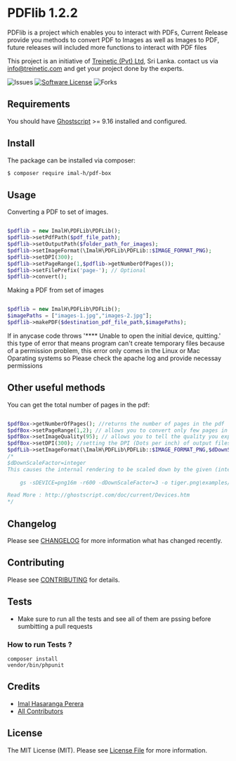 # PDFlib 1.2.2
PDFlib is a project which enables you to interact with PDFs, Current Release provide you methods to convert PDF to Images as well as Images to PDF, future releases will included more functions to interact with PDF files

This project is an initiative of [Treinetic (Pvt) Ltd](http://www.treinetic.com), Sri Lanka. 
contact us via info@treinetic.com and get your project done by the experts.

![Issues](https://img.shields.io/github/issues/imalhasaranga/PDFBox.svg)
[![Software License](https://img.shields.io/badge/license-MIT-blue.svg)](LICENSE.md)
![Forks](https://img.shields.io/github/forks/imalhasaranga/PDFBox.svg)


## Requirements

You should have [Ghostscript](http://www.ghostscript.com/) >= 9.16 installed and configured.

## Install

The package can be installed via composer:
``` bash
$ composer require imal-h/pdf-box
```

## Usage

Converting a PDF to set of images.

```php

$pdflib = new ImalH\PDFLib\PDFLib();
$pdflib->setPdfPath($pdf_file_path);
$pdflib->setOutputPath($folder_path_for_images);
$pdflib->setImageFormat(\ImalH\PDFLib\PDFLib::$IMAGE_FORMAT_PNG);
$pdflib->setDPI(300);
$pdflib->setPageRange(1,$pdflib->getNumberOfPages());
$pdflib->setFilePrefix('page-'); // Optional
$pdflib->convert();

```

Making a PDF from set of images

```php

$pdflib = new ImalH\PDFLib\PDFLib();
$imagePaths = ["images-1.jpg","images-2.jpg"];
$pdflib->makePDF($destination_pdf_file_path,$imagePaths);

```

If in anycase code throws '**** Unable to open the initial device, quitting.' this type of error that means program can't create temporary files because of a permission problem, this error only comes in the Linux or Mac Oparating systems so Please check the apache log and provide necessay permissions

## Other useful methods
You can get the total number of pages in the pdf:
```php

$pdfBox->getNumberOfPages(); //returns the number of pages in the pdf
$pdfBox->setPageRange(1,2); // allows you to convert only few pages in the PDF Document
$pdfBox->setImageQuality(95); // allows you to tell the quality you expect in the output Jpg file (only jpg)
$pdfBox->setDPI(300); //setting the DPI (Dots per inch) of output files
$pdfLib->setImageFormat(\ImalH\PDFLib\PDFLib::$IMAGE_FORMAT_PNG,$dDownScaleFactor=null);   //this will set the output image format, default it is jpg, but I recommend using pdf to png because it seems it is faster
/*
$dDownScaleFactor=integer
This causes the internal rendering to be scaled down by the given (integer <= 8) factor before being output. For example, the following will produce a 200dpi output png from a 600dpi internal rendering:
    
    gs -sDEVICE=png16m -r600 -dDownScaleFactor=3 -o tiger.png\examples/tiger.png

Read More : http://ghostscript.com/doc/current/Devices.htm
*/
```

## Changelog

Please see [CHANGELOG](CHANGELOG.md) for more information what has changed recently.

## Contributing

Please see [CONTRIBUTING](CONTRIBUTING.md) for details.


## Tests

- Make sure to run all the tests and see all of them are pssing before sumbitting a pull requests

### How to run Tests ? 
    composer install
    vendor/bin/phpunit


## Credits

- [Imal Hasaranga Perera](https://github.com/imalhasaranga)
- [All Contributors](../../contributors)


## License

The MIT License (MIT). Please see [License File](LICENSE.md) for more information.
